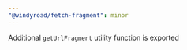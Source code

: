 ```yaml
---
"@windyroad/fetch-fragment": minor
---
```


Additional `getUrlFragment` utility function is exported
